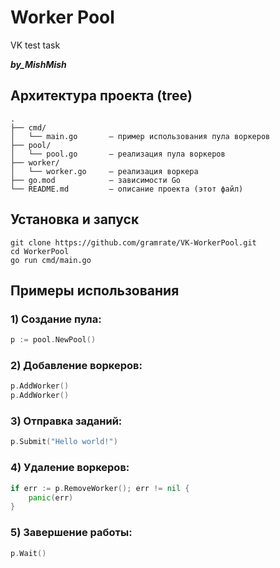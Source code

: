# Worker Pool
VK test task

___by_MishMish___

## Архитектура проекта (tree)

```text
.
├── cmd/
│   └── main.go       — пример использования пула воркеров
├── pool/
│   └── pool.go       — реализация пула воркеров
├── worker/
│   └── worker.go     — реализация воркера
├── go.mod            — зависимости Go
└── README.md         — описание проекта (этот файл)
```

## Установка и запуск

```shell
git clone https://github.com/gramrate/VK-WorkerPool.git
cd WorkerPool
go run cmd/main.go
```

## Примеры использования

### 1) Создание пула:

```go
p := pool.NewPool()
```

### 2) Добавление воркеров:

```go
p.AddWorker()
p.AddWorker()
```

### 3) Отправка заданий:

```go
p.Submit("Hello world!")
```

### 4) Удаление воркеров:

```go
if err := p.RemoveWorker(); err != nil {
    panic(err)
}
```

### 5) Завершение работы:

```go
p.Wait()
```